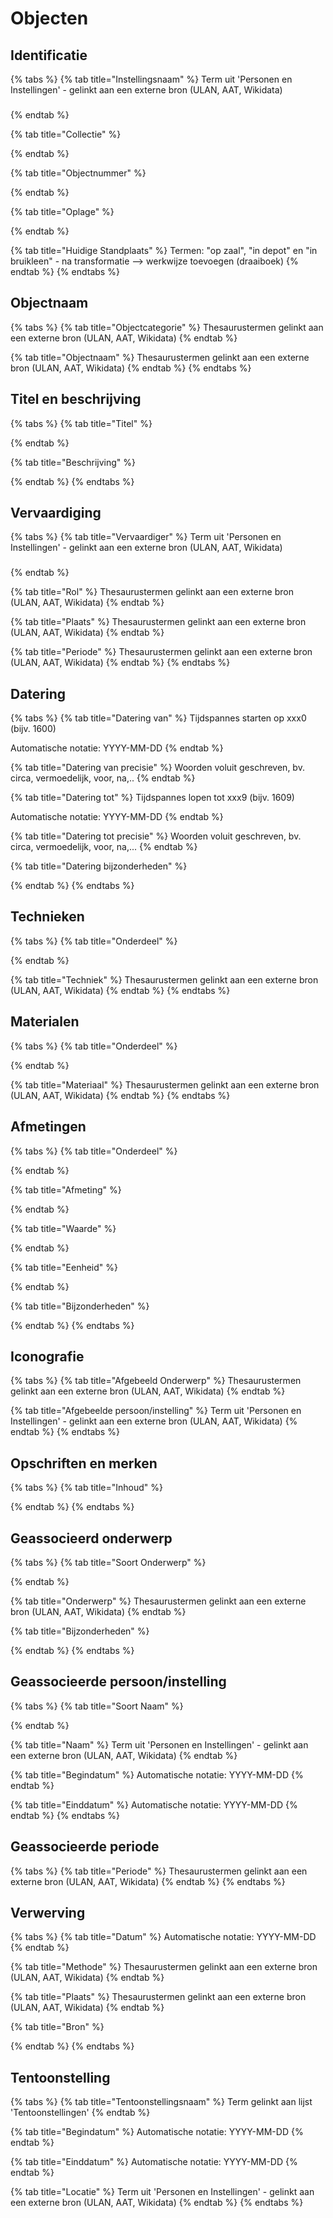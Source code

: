 # Objecten

## Identificatie

{% tabs %}
{% tab title="Instellingsnaam" %}
Term uit 'Personen en Instellingen' - gelinkt aan een externe bron \(ULAN, AAT, Wikidata\)

### 
{% endtab %}

{% tab title="Collectie" %}

{% endtab %}

{% tab title="Objectnummer" %}

{% endtab %}

{% tab title="Oplage" %}

{% endtab %}

{% tab title="Huidige Standplaats" %}
Termen: "op zaal", "in depot" en "in bruikleen" - na transformatie --&gt; werkwijze toevoegen \(draaiboek\)
{% endtab %}
{% endtabs %}

## Objectnaam

{% tabs %}
{% tab title="Objectcategorie" %}
Thesaurustermen gelinkt aan een externe bron \(ULAN, AAT, Wikidata\)
{% endtab %}

{% tab title="Objectnaam" %}
Thesaurustermen gelinkt aan een externe bron \(ULAN, AAT, Wikidata\)
{% endtab %}
{% endtabs %}

## Titel en beschrijving

{% tabs %}
{% tab title="Titel" %}

{% endtab %}

{% tab title="Beschrijving" %}

{% endtab %}
{% endtabs %}

## Vervaardiging

{% tabs %}
{% tab title="Vervaardiger" %}
Term uit 'Personen en Instellingen' - gelinkt aan een externe bron \(ULAN, AAT, Wikidata\)

### 
{% endtab %}

{% tab title="Rol" %}
Thesaurustermen gelinkt aan een externe bron \(ULAN, AAT, Wikidata\)
{% endtab %}

{% tab title="Plaats" %}
Thesaurustermen gelinkt aan een externe bron \(ULAN, AAT, Wikidata\)
{% endtab %}

{% tab title="Periode" %}
Thesaurustermen gelinkt aan een externe bron \(ULAN, AAT, Wikidata\)
{% endtab %}
{% endtabs %}

## Datering

{% tabs %}
{% tab title="Datering van" %}
Tijdspannes starten op xxx0 \(bijv. 1600\)

Automatische notatie: YYYY-MM-DD
{% endtab %}

{% tab title="Datering van precisie" %}
Woorden voluit geschreven, bv. circa, vermoedelijk, voor, na,..
{% endtab %}

{% tab title="Datering tot" %}
Tijdspannes lopen tot xxx9 \(bijv. 1609\)

Automatische notatie: YYYY-MM-DD
{% endtab %}

{% tab title="Datering tot precisie" %}
Woorden voluit geschreven, bv. circa, vermoedelijk, voor, na,...
{% endtab %}

{% tab title="Datering bijzonderheden" %}

{% endtab %}
{% endtabs %}

## Technieken

{% tabs %}
{% tab title="Onderdeel" %}

{% endtab %}

{% tab title="Techniek" %}
Thesaurustermen gelinkt aan een externe bron \(ULAN, AAT, Wikidata\)
{% endtab %}
{% endtabs %}

## Materialen

{% tabs %}
{% tab title="Onderdeel" %}

{% endtab %}

{% tab title="Materiaal" %}
Thesaurustermen gelinkt aan een externe bron \(ULAN, AAT, Wikidata\)
{% endtab %}
{% endtabs %}

## Afmetingen

{% tabs %}
{% tab title="Onderdeel" %}

{% endtab %}

{% tab title="Afmeting" %}

{% endtab %}

{% tab title="Waarde" %}

{% endtab %}

{% tab title="Eenheid" %}

{% endtab %}

{% tab title="Bijzonderheden" %}

{% endtab %}
{% endtabs %}

## Iconografie

{% tabs %}
{% tab title="Afgebeeld Onderwerp" %}
Thesaurustermen gelinkt aan een externe bron \(ULAN, AAT, Wikidata\)
{% endtab %}

{% tab title="Afgebeelde persoon/instelling" %}
Term uit 'Personen en Instellingen' - gelinkt aan een externe bron \(ULAN, AAT, Wikidata\)
{% endtab %}
{% endtabs %}

## Opschriften en merken

{% tabs %}
{% tab title="Inhoud" %}

{% endtab %}
{% endtabs %}

## Geassocieerd onderwerp

{% tabs %}
{% tab title="Soort Onderwerp" %}

{% endtab %}

{% tab title="Onderwerp" %}
Thesaurustermen gelinkt aan een externe bron \(ULAN, AAT, Wikidata\)
{% endtab %}

{% tab title="Bijzonderheden" %}

{% endtab %}
{% endtabs %}

## Geassocieerde persoon/instelling

{% tabs %}
{% tab title="Soort Naam" %}

{% endtab %}

{% tab title="Naam" %}
Term uit 'Personen en Instellingen' - gelinkt aan een externe bron \(ULAN, AAT, Wikidata\)
{% endtab %}

{% tab title="Begindatum" %}
Automatische notatie: YYYY-MM-DD
{% endtab %}

{% tab title="Einddatum" %}
Automatische notatie: YYYY-MM-DD
{% endtab %}
{% endtabs %}

## Geassocieerde periode

{% tabs %}
{% tab title="Periode" %}
Thesaurustermen gelinkt aan een externe bron \(ULAN, AAT, Wikidata\)
{% endtab %}
{% endtabs %}

## Verwerving

{% tabs %}
{% tab title="Datum" %}
Automatische notatie: YYYY-MM-DD
{% endtab %}

{% tab title="Methode" %}
Thesaurustermen gelinkt aan een externe bron \(ULAN, AAT, Wikidata\)
{% endtab %}

{% tab title="Plaats" %}
Thesaurustermen gelinkt aan een externe bron \(ULAN, AAT, Wikidata\)
{% endtab %}

{% tab title="Bron" %}

{% endtab %}
{% endtabs %}

## Tentoonstelling

{% tabs %}
{% tab title="Tentoonstellingsnaam" %}
Term gelinkt aan lijst 'Tentoonstellingen' 
{% endtab %}

{% tab title="Begindatum" %}
Automatische notatie: YYYY-MM-DD
{% endtab %}

{% tab title="Einddatum" %}
Automatische notatie: YYYY-MM-DD
{% endtab %}

{% tab title="Locatie" %}
Term uit 'Personen en Instellingen' - gelinkt aan een externe bron \(ULAN, AAT, Wikidata\)
{% endtab %}
{% endtabs %}
















